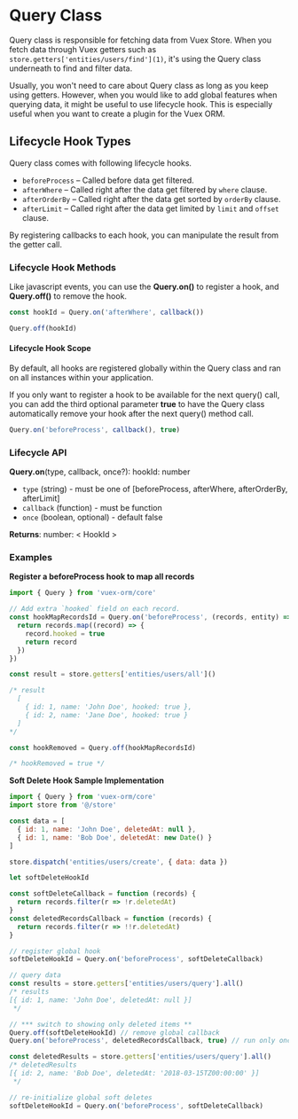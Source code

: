 # Query Class

Query class is responsible for fetching data from Vuex Store. When you fetch data through Vuex getters such as `store.getters['entities/users/find'](1)`, it's using the Query class underneath to find and filter data.

Usually, you won't need to care about Query class as long as you keep using getters. However, when you would like to add global features when querying data, it might be useful to use lifecycle hook. This is especially useful when you want to create a plugin for the Vuex ORM.

## Lifecycle Hook Types

Query class comes with following lifecycle hooks.

- `beforeProcess` – Called before data get filtered.
- `afterWhere` – Called right after the data get filtered by `where` clause.
- `afterOrderBy` – Called right after the data get sorted by `orderBy` clause.
- `afterLimit` – Called right after the data get limited by `limit` and `offset` clause.

By registering callbacks to each hook, you can manipulate the result from the getter call.

### Lifecycle Hook Methods

Like javascript events, you can use the **Query.on()** to register a hook, and **Query.off()** to remove the hook.

```js
const hookId = Query.on('afterWhere', callback())

Query.off(hookId)
```

#### Lifecycle Hook Scope

By default, all hooks are registered globally within the Query class and ran on all instances within your application.

If you only want to register a hook to be available for the next query() call, you can add the third optional parameter **true** to have the Query class automatically remove your hook after the next query() method call.

```js
Query.on('beforeProcess', callback(), true)
``` 

### Lifecycle API

**Query.on**(type, callback, once?): hookId: number
- `type` (string) - must be one of [beforeProcess, afterWhere, afterOrderBy, afterLimit]
- `callback` (function) - must be function
- `once` (boolean, optional) - default false

**Returns**: number: < HookId >

### Examples

**Register a beforeProcess hook to map all records** 

```js
import { Query } from 'vuex-orm/core'

// Add extra `hooked` field on each record.
const hookMapRecordsId = Query.on('beforeProcess', (records, entity) => {
  return records.map((record) => {
    record.hooked = true
    return record
  })
})

const result = store.getters['entities/users/all']()

/* result
  [
    { id: 1, name: 'John Doe', hooked: true },
    { id: 2, name: 'Jane Doe', hooked: true }
  ]
*/

const hookRemoved = Query.off(hookMapRecordsId)

/* hookRemoved = true */
```

**Soft Delete Hook Sample Implementation**

```js
import { Query } from 'vuex-orm/core'
import store from '@/store'

const data = [
  { id: 1, name: 'John Doe', deletedAt: null },
  { id: 1, name: 'Bob Doe', deletedAt: new Date() }
]

store.dispatch('entities/users/create', { data: data })

let softDeleteHookId

const softDeleteCallback = function (records) {
  return records.filter(r => !r.deletedAt)
}
const deletedRecordsCallback = function (records) {
  return records.filter(r => !!r.deletedAt)
}

// register global hook
softDeleteHookId = Query.on('beforeProcess', softDeleteCallback)

// query data
const results = store.getters['entities/users/query'].all()
/* results
[{ id: 1, name: 'John Doe', deletedAt: null }]
 */

// *** switch to showing only deleted items **
Query.off(softDeleteHookId) // remove global callback
Query.on('beforeProcess', deletedRecordsCallback, true) // run only once

const deletedResults = store.getters['entities/users/query'].all()
/* deletedResults
[{ id: 2, name: 'Bob Doe', deletedAt: '2018-03-15TZ00:00:00' }]
 */

// re-initialize global soft deletes
softDeleteHookId = Query.on('beforeProcess', softDeleteCallback)
```
